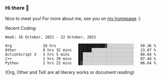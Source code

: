 ### Hi there 👋

Nice to meet you! For more about me, see you on [my homepage](https://jiayipan.me) :)


Recent Coding:
<!--START_SECTION:waka-->
```text
Week: 16 October, 2021 - 22 October, 2021

Org              18 hrs          ████████████▓░░░░░░░░░░░░   50.36 % 
Other            8 hrs 32 mins   ██████░░░░░░░░░░░░░░░░░░░   23.87 % 
ActionScript 3   3 hrs 5 mins    ██░░░░░░░░░░░░░░░░░░░░░░░   08.64 % 
C++              2 hrs 39 mins   ██░░░░░░░░░░░░░░░░░░░░░░░   07.44 % 
Python           2 hrs 22 mins   █▓░░░░░░░░░░░░░░░░░░░░░░░   06.64 % 
```
<!--END_SECTION:waka-->
(Org, Other and TeX are all literary works or document reading)
